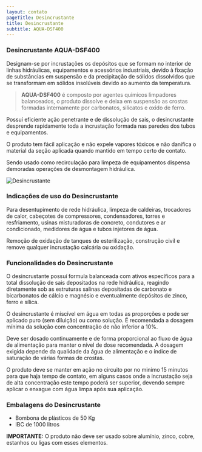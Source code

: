 ```yaml
---
layout: contato
pageTitle: Desincrustante
title: Desincrustante
subtitle: AQUA-DSF400
---
```


### **Desincrustante AQUA-DSF400**

Designam-se por incrustações os depósitos que se formam no interior de linhas hidráulicas, equipamentos e acessórios industriais, devido à fixação de substâncias em suspensão e da precipitação de sólidos dissolvidos que se transformam em sólidos insolúveis devido ao aumento da temperatura. 

>**AQUA-DSF400** é composto por agentes químicos limpadores balanceados, o produto dissolve e deixa em suspensão as crostas formadas internamente por carbonatos, silicatos e oxido de ferro.

Possuí eficiente ação penetrante e de dissolução de sais, o desincrustante desprende rapidamente toda a incrustação formada nas paredes dos tubos e equipamentos.

O produto tem fácil aplicação e não expele vapores tóxicos e não danifica o material da seção aplicada quando mantido em tempo certo de contato.

Sendo usado como recirculação para limpeza de equipamentos dispensa demoradas operações de desmontagem hidráulica.

<img class="img-responsive pull-right" style="max-width: 60%;" src="../../website/images/Desincrustante_tubulação_agua.png" alt="Desincrustante">


### **Indicações de uso do Desincrustante**

Para desentupimento de rede hidráulica, limpeza de caldeiras, trocadores de calor, cabeçotes de compressores, condensadores, torres e resfriamento, usinas misturadoras de concreto, condutores e ar condicionado, medidores de água e tubos injetores de água.

Remoção de oxidação de tanques de esterilização, construção civil e remove qualquer incrustação calcária ou oxidação.

### **Funcionalidades do Desincrustante**

O desincrustante possuí formula balanceada com ativos específicos para a total dissolução de sais depositados na rede hidráulica, reagindo diretamente sob as estruturas salinas depositadas de carbonato e bicarbonatos de cálcio e magnésio e eventualmente depósitos de zinco, ferro e sílica.

O desincrustante é miscível em água em todas as proporções e pode ser aplicado puro (sem diluição) ou como solução. 
É recomendada a dosagem mínima da solução com concentração de não inferior a 10%. 

Deve ser dosado continuamente e de forma proporcional ao fluxo de água de alimentação para manter o nível de dose recomendada. 
A dosagem exigida depende da qualidade da água de alimentação e o índice de saturação de várias formas de crostas.

O produto deve se manter em ação no circuito por no minimo 15 minutos para que haja tempo de contato, em alguns casos onde a incrustação seja de alta concentração este tempo poderá ser superior, devendo sempre aplicar o enxague com água limpa após sua aplicação.

### **Embalagens do Desincrustante**

- Bombona de plásticos de 50 Kg 
- IBC de 1000 litros


**IMPORTANTE:** O produto não deve ser usado sobre alumínio, zinco, cobre, estanhos ou ligas com esses elementos.



